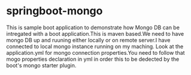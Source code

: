 # springboot-mongo
This is sample boot application to demonstrate how Mongo DB can be intregated with a boot application.This is maven based.We need to have mongo DB up and ruuning either locally or on remote server.I have connected to local mongo instance running on my maching.
Look at the application.yml for mongo connection properties.You need to follow that mogo properties declaration in yml in order this to be dedected by the boot's mongo starter plugin.
